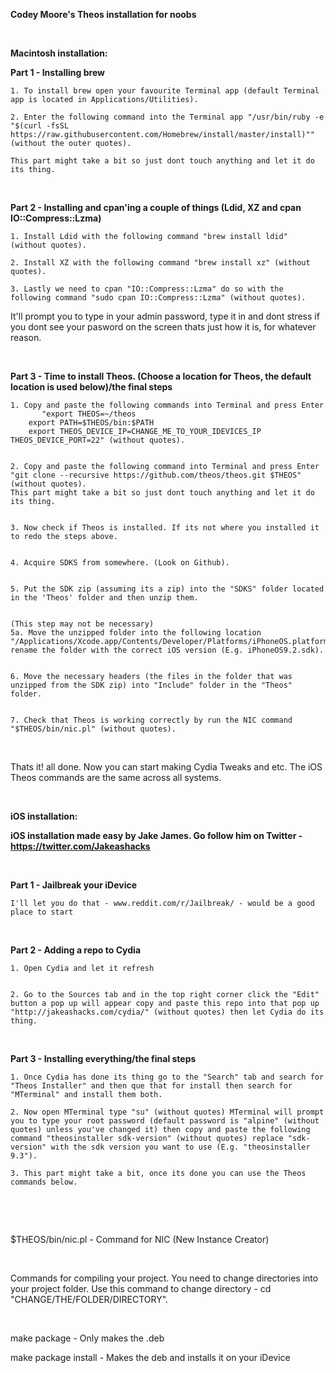**Codey Moore's Theos installation for noobs**

&nbsp;

**Macintosh installation:**

**Part 1 - Installing brew**

	1. To install brew open your favourite Terminal app (default Terminal app is located in Applications/Utilities).
  
	2. Enter the following command into the Terminal app "/usr/bin/ruby -e "$(curl -fsSL https://raw.githubusercontent.com/Homebrew/install/master/install)"" (without the outer quotes).
	
	This part might take a bit so just dont touch anything and let it do its thing.
  
&nbsp;

**Part 2 - Installing and cpan'ing a couple of things (Ldid, XZ and cpan IO::Compress::Lzma)**

	1. Install Ldid with the following command "brew install ldid" (without quotes).
	
	2. Install XZ with the following command "brew install xz" (without quotes).
	
	3. Lastly we need to cpan "IO::Compress::Lzma" do so with the following command "sudo cpan IO::Compress::Lzma" (without quotes).
It'll prompt you to type in your admin password, type it in and dont stress 
if you dont see your pasword on the screen thats just how it is, for whatever reason.

&nbsp;

**Part 3 - Time to install Theos. (Choose a location for Theos, the default location is used below)/the final steps**

	1. Copy and paste the following commands into Terminal and press Enter
	       "export THEOS=~/theos
		export PATH=$THEOS/bin:$PATH
		export THEOS_DEVICE_IP=CHANGE_ME_TO_YOUR_IDEVICES_IP THEOS_DEVICE_PORT=22" (without quotes).
		
    
	2. Copy and paste the following command into Terminal and press Enter "git clone --recursive https://github.com/theos/theos.git $THEOS" (without quotes).
	This part might take a bit so just dont touch anything and let it do its thing.
	
  
	3. Now check if Theos is installed. If its not where you installed it to redo the steps above.
	
  
	4. Acquire SDKS from somewhere. (Look on Github).
	
  
	5. Put the SDK zip (assuming its a zip) into the "SDKS" folder located in the 'Theos' folder and then unzip them.
	
  
	(This step may not be necessary)
	5a. Move the unzipped folder into the following location "/Applications/Xcode.app/Contents/Developer/Platforms/iPhoneOS.platform/Developer/SDKs" 
	rename the folder with the correct iOS version (E.g. iPhoneOS9.2.sdk).
	
  
	6. Move the necessary headers (the files in the folder that was unzipped from the SDK zip) into "Include" folder in the "Theos" folder.
	
  
	7. Check that Theos is working correctly by run the NIC command "$THEOS/bin/nic.pl" (without quotes).

&nbsp;

Thats it! all done. Now you can start making Cydia Tweaks and etc. 
The iOS Theos commands are the same across all systems.
&nbsp;

&nbsp;

**iOS installation:**


**iOS installation made easy by Jake James. Go follow him on Twitter - https://twitter.com/Jakeashacks**

&nbsp;

**Part 1 - Jailbreak your iDevice**


	I'll let you do that - www.reddit.com/r/Jailbreak/ - would be a good place to start

&nbsp;

**Part 2 - Adding a repo to Cydia**

	1. Open Cydia and let it refresh
	
	
	2. Go to the Sources tab and in the top right corner click the "Edit" button a pop up will appear copy and paste this repo into that pop up "http://jakeashacks.com/cydia/" (without quotes) then let Cydia do its thing.
	
	
&nbsp;

**Part 3 - Installing everything/the final steps**	
	
	1. Once Cydia has done its thing go to the "Search" tab and search for "Theos Installer" and then que that for install then search for "MTerminal" and install them both.
	
	2. Now open MTerminal type "su" (without quotes) MTerminal will prompt you to type your root password (default password is "alpine" (without quotes) unless you've changed it) then copy and paste the following command "theosinstaller sdk-version" (without quotes) replace "sdk-version" with the sdk version you want to use (E.g. "theosinstaller 9.3").
	
	3. This part might take a bit, once its done you can use the Theos commands below.


&nbsp;

&nbsp;

$THEOS/bin/nic.pl - Command for NIC (New Instance Creator) 

&nbsp;

Commands for compiling your project. You need to change directories into your project folder.
Use this command to change directory - cd "CHANGE/THE/FOLDER/DIRECTORY".

&nbsp;

make package - Only makes the .deb

make package install - Makes the deb and installs it on your iDevice
